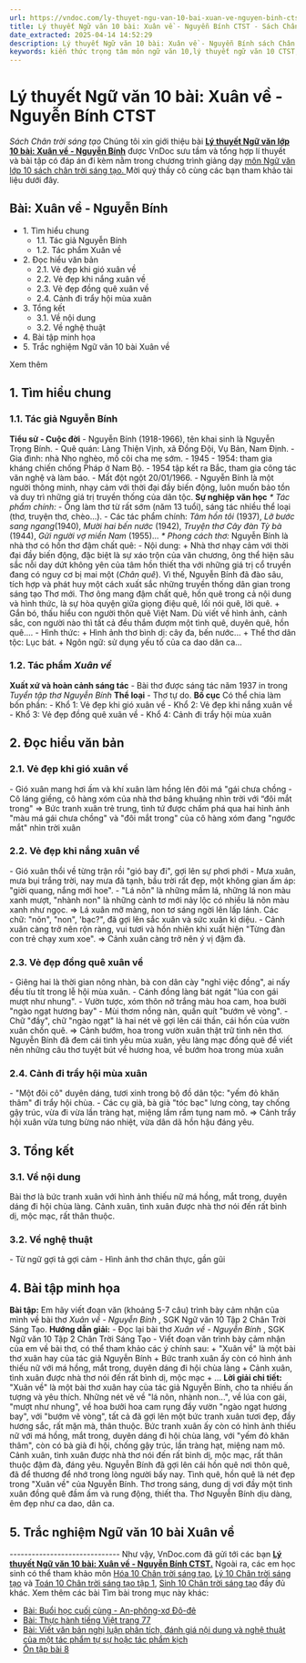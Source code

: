 ```yaml
---
url: https://vndoc.com/ly-thuyet-ngu-van-10-bai-xuan-ve-nguyen-binh-ctst-292460
title: Lý thuyết Ngữ văn 10 bài: Xuân về - Nguyễn Bính CTST - Sách Chân trời sáng tạo - VnDoc.com
date_extracted: 2025-04-14 14:52:29
description: Lý thuyết Ngữ văn 10 bài: Xuân về - Nguyễn Bính sách Chân trời sáng tạo được VnDoc sưu tầm và giới thiệu  để tham khảo chuẩn bị cho bài giảng học kì mới sắp tới đây của mình.
keywords: kiến thức trọng tâm môn ngữ văn 10,lý thuyết ngữ văn 10 CTST,ngữ văn lớp 10,ôn tập lý thuyết văn lớp 10,lý thuyết môn ngữ văn 10,lý thuyết văn 10 CTST,Lý thuyết môn ngữ văn 10 bài Xuân về - Nguyễn Bính,Xuân về - Nguyễn Bính,trắc nghiệm ngữ văn 10 CTST,văn 10 chân trời sáng tạo
---
```


# Lý thuyết Ngữ văn 10 bài: Xuân về - Nguyễn Bính CTST
 _Sách Chân trời sáng tạo_
Chúng tôi xin giới thiệu bài **[Lý thuyết Ngữ văn lớp 10 bài: Xuân về - Nguyễn Bính](<https://vndoc.com/ly-thuyet-ngu-van-10-bai-xuan-ve-nguyen-binh-ctst-292460>)** được VnDoc sưu tầm và tổng hợp lí thuyết và bài tập có đáp án đi kèm nằm trong chương trình giảng dạy [môn Ngữ văn lớp 10 sách chân trời sáng tạo. ](<https://vndoc.com/ngu-van-10-chan-troi-sang-tao-tap1>)Mời quý thầy cô cùng các bạn tham khảo tài liệu dưới đây.
## Bài: Xuân về - Nguyễn Bính
  * 1\. Tìm hiểu chung
    * 1.1. Tác giả Nguyễn Bính
    * 1.2. Tác phẩm Xuân về 
  * 2\. Đọc hiểu văn bản 
    * 2.1. Vẻ đẹp khi gió xuân về
    * 2.2. Vẻ đẹp khi nắng xuân về
    * 2.3. Vẻ đẹp đồng quê xuân về
    * 2.4. Cảnh đi trẩy hội mùa xuân
  * 3\. Tổng kết
    * 3.1. Về nội dung
    * 3.2. Về nghệ thuật
  * 4\. Bài tập minh họa
  * 5\. Trắc nghiệm Ngữ văn 10 bài Xuân về

Xem thêm
## **1\. Tìm hiểu chung**
### **1.1. Tác giả Nguyễn Bính**
**Tiểu sử - Cuộc đời**
\- Nguyễn Bính \(1918-1966\), tên khai sinh là Nguyễn Trọng Bính.
\- Quê quán: Làng Thiện Vịnh, xã Đồng Đội, Vụ Bản, Nam Định.
\- Gia đình: nhà Nho nghèo, mồ côi cha mẹ sớm.
\- 1945 - 1954: tham gia kháng chiến chống Pháp ở Nam Bộ.
\- 1954 tập kết ra Bắc, tham gia công tác văn nghệ và làm báo.
\- Mất đột ngột 20/01/1966.
\- Nguyễn Bính là một người thông minh, nhạy cảm với thời đại đầy biến động, luôn muốn bảo tồn và duy trì những giá trị truyền thống của dân tộc.
**Sự nghiệp văn học**
 _\* Tác phẩm chính:_
\- Ông làm thơ từ rất sớm \(năm 13 tuổi\), sáng tác nhiều thể loại \(thơ, truyện thơ, chèo...\).
\- Các tác phẩm chính: _Tâm hồn tôi_ \(1937\), _Lỡ bước sang ngang_\(1940\), _Mười hai bến nước_ \(1942\), _Truyện thơ Cây đàn Tỳ bà_ \(1944\), _Gửi người vợ miền Nam_ \(1955\)...
_\* Phong cách thơ:_
Nguyễn Bính là nhà thơ có hồn thơ đậm chất quê:
\- Nội dung:
\+ Nhà thơ nhạy cảm với thời đại đầy biến động, đặc biệt là sự xáo trộn của văn chương, ông thể hiện sâu sắc nỗi day dứt không yên của tâm hồn thiết tha với những giá trị cổ truyền đang có nguy cơ bị mai một \(_Chân quê_\). Vì thế, Nguyễn Bính đã đào sâu, tích hợp và phát huy một cách xuất sắc những truyền thống dân gian trong sáng tạo Thơ mới. Thơ ông mang đậm chất quê, hồn quê trong cả nội dung và hình thức, là sự hòa quyện giữa giọng điệu quê, lối nói quê, lời quê.
\+ Gắn bó, thấu hiểu con người thôn quê Việt Nam. Dù viết về hình ảnh, cảnh sắc, con người nào thì tất cả đều thắm đượm một tình quê, duyên quê, hồn quê....
\- Hình thức:
\+ Hình ảnh thơ bình dị: cây đa, bến nước...
\+ Thể thơ dân tộc: Lục bát.
\+ Ngôn ngữ: sử dụng yếu tố của ca dao dân ca...
### **1.2. Tác phẩm** _Xuân về_
**Xuất xứ và hoàn cảnh sáng tác**
\- Bài thơ được sáng tác năm 1937 in trong _Tuyển tập thơ Nguyễn Bính_
**Thể loại**
\- Thơ tự do.
**Bố cục**
Có thể chia làm bốn phần:
\- Khổ 1: Vẻ đẹp khi gió xuân về
\- Khổ 2: Vẻ đẹp khi nắng xuân về
\- Khổ 3: Vẻ đẹp đồng quê xuân về
\- Khổ 4: Cảnh đi trẩy hội mùa xuân
## **2\. Đọc hiểu văn bản**
### **2.1. Vẻ đẹp khi gió xuân về**
\- Gió xuân mang hơi ấm và khí xuân làm hồng lên đôi má "gái chưa chồng
\- Cô láng giềng, cô hàng xóm của nhà thơ bâng khuâng nhìn trời với “đôi mắt trong"
=> Bức tranh xuân trẻ trung, tình tứ được chấm phá qua hai hình ảnh "màu má gái chưa chồng" và "đôi mắt trong" của cô hàng xóm đang "ngước mắt" nhìn trời xuân
### **2.2. Vẻ đẹp khi nắng xuân về**
\- Gió xuân thổi về từng trận rồi "gió bay đi", gợi lên sự phơi phới
\- Mưa xuân, mưa bụi trắng trời, nay mưa đã tạnh, bầu trời rất đẹp, một không gian ấm áp: "giời quang, nắng mới hoe".
\- "Lá nõn" là những mầm lá, những lá non màu xanh mượt, "nhành non" là những cành tơ mới nảy lộc có nhiều lá nõn màu xanh như ngọc.
=> Lá xuân mỡ màng, non tơ sáng ngời lên lấp lánh. Các chữ: "nõn", "non", 'bạc?", đã gợi lên sắc xuân và sức xuân kì diệu.
\- Cảnh xuân càng trở nên rộn ràng, vui tươi và hồn nhiên khi xuất hiện "Từng đàn con trẻ chạy xum xoe".
=> Cảnh xuân càng trở nên ý vị đậm đà.
### **2.3. Vẻ đẹp đồng quê xuân về**
\- Giêng hai là thời gian nông nhàn, bà con dân cày "nghỉ việc đồng", ai nấy đều tíu tít trong lễ hội mùa xuân.
\- Cánh đồng làng bát ngát "lúa con gái mượt như nhung".
\- Vườn tược, xóm thôn nở trắng màu hoa cam, hoa bưởi "ngào ngạt hương bay"
\- Mùi thơm nồng nàn, quấn quít "bướm vẽ vòng".
\- Chữ "đầy", chữ "ngào ngạt" là hai nét vẽ gợi lên cái thần, cái hồn của vườn xuân chốn quê.
=> Cảnh bướm, hoa trong vườn xuân thật trữ tình nên thơ. Nguyễn Bính đã đem cái tình yêu mùa xuân, yêu làng mạc đồng quê để viết nên những câu thơ tuyệt bút về hương hoa, về bướm hoa trong mùa xuân
### **2.4. Cảnh đi trẩy hội mùa xuân**
\- "Một đôi cô" duyên dáng, tươi xinh trong bộ đồ dân tộc: "yếm đỏ khăn thâm" đi trẩy hội chùa.
\- Các cụ già, bà già "tóc bạc" lưng còng, tay chống gậy trúc, vừa đi vừa lần tràng hạt, miệng lầm rầm tụng nam mô.
=> Cảnh trẩy hội xuân vừa tưng bừng náo nhiệt, vừa dân dã hồn hậu đáng yêu.
## **3\. Tổng kết**
### **3.1. Về nội dung**
Bài thơ là bức tranh xuân với hình ảnh thiếu nữ má hồng, mắt trong, duyên dáng đi hội chùa làng. Cảnh xuân, tình xuân được nhà thơ nói đến rất bình dị, mộc mạc, rất thân thuộc.
### **3.2. Về nghệ thuật**
\- Từ ngữ gợi tả gợi cảm
\- Hình ảnh thơ chân thực, gần gũi
## **4\. Bài tập minh họa**
**Bài tập:** Em hãy viết đoạn văn \(khoảng 5-7 câu\) trình bày cảm nhận của mình về bài thơ _Xuân về - Nguyễn Bính_ , SGK Ngữ văn 10 Tập 2 Chân Trời Sáng Tạo.
**Hướng dẫn giải:**
\- Đọc lại bài thơ _Xuân về - Nguyễn Bính_ , SGK Ngữ văn 10 Tập 2 Chân Trời Sáng Tạo
\- Viết đoạn văn trình bày cảm nhận của em về bài thơ, có thể tham khảo các ý chính sau:
\+ "Xuân về" là một bài thơ xuân hay của tác giả Nguyễn Bính
\+ Bức tranh xuân ấy còn có hình ảnh thiếu nữ với má hồng, mắt trong, duyên dáng đi hội chùa làng
\+ Cảnh xuân, tình xuân được nhà thơ nói đến rất bình dị, mộc mạc
\+ ...
**Lời giải chi tiết:**
"Xuân về" là một bài thơ xuân hay của tác giả Nguyễn Bính, cho ta nhiều ấn tượng và yêu thích. Những nét vẽ về "lá nõn, nhành non...", về lúa con gái, "mượt như nhung", về hoa bưởi hoa cam rụng đầy vườn "ngào ngạt hương bay", với "bướm vẽ vòng", tất cả đã gợi lên một bức tranh xuân tươi đẹp, đầy hương sắc, rất mặn mà, thân thuộc. Bức tranh xuân ấy còn có hình ảnh thiếu nữ với má hồng, mắt trong, duyên dáng đi hội chùa làng, với "yếm đỏ khăn thâm", còn có bà già đi hội, chống gậy trúc, lần tràng hạt, miệng nam mô. Cảnh xuân, tình xuân được nhà thơ nói đến rất bình dị, mộc mạc, rất thân thuộc đậm đà, đáng yêu. Nguyễn Bính đã gợi lên cái hồn quê nơi thôn quê, đã để thương để nhớ trong lòng người bấy nay. Tình quê, hồn quê là nét đẹp trong "Xuân về" của Nguyễn Bính. Thơ trong sáng, dung dị vơi đầy một tình xuân đồng quê đầm ấm và rung động, thiết tha. Thơ Nguyễn Bính dịu dàng, êm đẹp như ca dao, dân ca.
## 5\. Trắc nghiệm Ngữ văn 10 bài Xuân về
_\------------------------------_
Như vậy, VnDoc.com đã gửi tới các bạn **[Lý thuyết Ngữ văn 10 bài: Xuân về - Nguyễn Bính CTST.](<https://vndoc.com/ly-thuyet-ngu-van-10-bai-xuan-ve-nguyen-binh-ctst-292460>)** Ngoài ra, các em học sinh có thể tham khảo môn [Hóa 10 Chân trời sáng tạo](<https://vndoc.com/hoa-10-chan-troi-sang-tao>), [Lý 10 Chân trời sáng tạo](<https://vndoc.com/vat-ly-10-chan-troi-sang-tao>) và [Toán 10 Chân trời sáng tạo tập 1](<https://vndoc.com/toan-10-chan-troi-sang-tao-tap1>), [Sinh 10 Chân trời sáng tạo](<https://vndoc.com/sinh-hoc-10-chan-troi-sang-tao>) đầy đủ khác.
Xem thêm các bài Tìm bài trong mục này khác:
  * [Bài: Buổi học cuối cùng - An-phông-xơ Đô-đê](</ly-thuyet-ngu-van-10-bai-buoi-hoc-cuoi-cung-an-phong-xo-do-de-ctst-292448>)
  * [Bài: Thực hành tiếng Việt trang 77](</ly-thuyet-ngu-van-10-bai-thuc-hanh-tieng-viet-trang-77-ctst-292457>)
  * [Bài: Viết văn bản nghị luận phân tích, đánh giá nội dung và nghệ thuật của một tác phẩm tự sự hoặc tác phẩm kịch](</ly-thuyet-ngu-van-10-bai-viet-van-ban-nghi-luan-phan-tich-danh-gia-noi-dung-va-nghe-thuat-cua-mot-tac-pham-tu-su-hoac-tac-pham-kich-ctst-292459>)
  * [Ôn tập bài 8](</ly-thuyet-ngu-van-10-bai-on-tap-bai-8-ctst-292619>)

